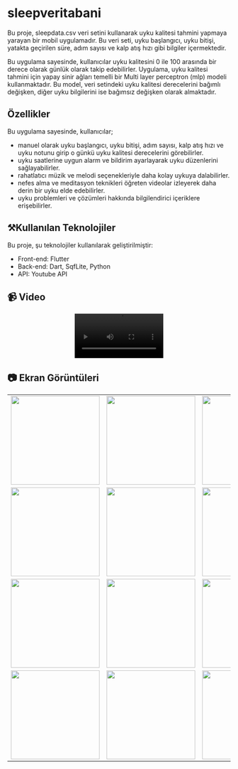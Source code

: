 # sleepveritabani

Bu proje, sleepdata.csv veri setini kullanarak uyku kalitesi tahmini yapmaya yarayan bir mobil uygulamadır. Bu veri seti, uyku başlangıcı, uyku bitişi, yatakta geçirilen süre, adım sayısı ve kalp atış hızı gibi bilgiler içermektedir.

Bu uygulama sayesinde, kullanıcılar uyku kalitesini 0 ile 100 arasında bir derece olarak günlük olarak takip edebilirler. Uygulama, uyku kalitesi tahmini için yapay sinir ağları temelli bir Multi layer perceptron (mlp) modeli kullanmaktadır. Bu model, veri setindeki uyku kalitesi derecelerini bağımlı değişken, diğer uyku bilgilerini ise bağımsız değişken olarak almaktadır.

## Özellikler
Bu uygulama sayesinde, kullanıcılar;
- manuel olarak uyku başlangıcı, uyku bitişi, adım sayısı, kalp atış hızı ve uyku notunu girip o günkü uyku kalitesi derecelerini görebilirler.
- uyku saatlerine uygun alarm ve bildirim ayarlayarak uyku düzenlerini sağlayabilirler. 
- rahatlatıcı müzik ve melodi seçenekleriyle daha kolay uykuya dalabilirler.
- nefes alma ve meditasyon teknikleri öğreten videolar izleyerek daha derin bir uyku elde edebilirler. 
- uyku problemleri ve çözümleri hakkında bilgilendirici içeriklere erişebilirler.


## ⚒️Kullanılan Teknolojiler
Bu proje, şu teknolojiler kullanılarak geliştirilmiştir:

- Front-end: Flutter
- Back-end: Dart, SqfLite, Python
- API: Youtube API

## 📹 Video
<div style="text-align: center;">
<video src="https://github.com/community/community/assets/78100511/e7c35c08-ece1-4d7b-9d59-4486d3a54f52" width="200em"></video>
</div>




## 📷 Ekran Görüntüleri
<table border="0" align="center">
 <tr>
    <td><img src="https://github.com/community/community/assets/78100511/91845c3e-e564-4e72-b116-5a03b38b47bd" width="200em"></td>
    <td><img src="https://github.com/community/community/assets/78100511/c4a1b512-8bbb-4cef-b5a7-51bfc8720eaa" width="200em"></td>
    <td><img src="https://github.com/community/community/assets/78100511/3709e1e3-8181-4e32-9f18-a30af5f20798" width="200em"></td>
 </tr>
 <tr>
    <td><img src="https://github.com/community/community/assets/78100511/cfe662d4-1bc3-4c8e-9e7c-341db1b8ac25" width="200em"></td>
    <td><img src="https://github.com/community/community/assets/78100511/b84f48ef-55f9-441b-a7c3-60e715c63c26" width="200em"></td>
    <td><img src="https://github.com/community/community/assets/78100511/f903fee0-c31b-4f8f-ba81-8d026a91cb31" width="200em"></td>
    
 </tr>
 <tr>
 <td><img src="https://github.com/community/community/assets/78100511/d94d36da-8fe4-45cc-92f5-6a9c6f342c1e" width="200em"></td>
    <td><img src="https://github.com/community/community/assets/78100511/20a92e5d-34b6-495b-a20a-5e6113e87a75" width="200em"></td>
    <td><img src="https://github.com/community/community/assets/78100511/b576e46d-6caa-4a1a-a39c-d828d232c690" width="200em"></td>
    
 </tr>
 <tr>
 <td><img src="https://github.com/community/community/assets/78100511/2e738c4f-b716-43cd-850b-55a0b0ffa1ce" width="200em"></td>
    <td><img src="https://github.com/community/community/assets/78100511/1a7adb82-148a-4ee5-af73-35812e63e0e2" width="200em"></td>
    <td><img src="https://github.com/community/community/assets/78100511/ec106310-9302-40cf-9fde-b86a492be1d9" width="200em"></td>
 </tr>
</table>


